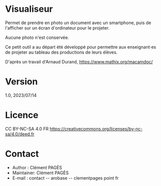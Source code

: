 # Visualiseur
Permet de prendre en photo un document avec un smartphone, puis de l'afficher sur un écran d'ordinateur pour le projeter.

Aucune photo n'est conservée.

Ce petit outil a au départ été développé pour permettre aux enseignant⋅es de projeter au tableau des productions de leurs élèves.

D'après un travail d'Arnaud Durand, https://www.mathix.org/macamdoc/

# Version
1.0, 2023/07/14

# Licence
CC BY-NC-SA 4.0 FR https://creativecommons.org/licenses/by-nc-sa/4.0/deed.fr

# Contact
- Author : Clément PAGÈS
- Maintainer: Clément PAGÈS
- E-mail : contact -- arobase -- clementpages point fr
